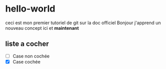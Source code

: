 # hello-world
ceci est mon premier tutoriel de git sur la doc officiel
Bonjour j'apprend un nouveau concept ici et **maintenant**
## liste a cocher 
 - [ ] Case non cochée
 - [x] Case cochée
